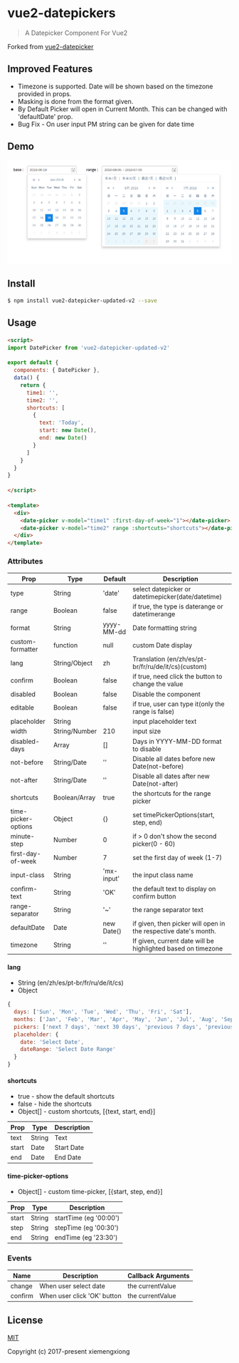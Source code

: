 # vue2-datepickers

> A Datepicker Component For Vue2

Forked from [vue2-datepicker](<https://mengxiong10.github.io/vue2-datepicker/>)
## Improved Features
* Timezone is supported. Date will be shown based on the timezone provided in props.
* Masking is done from the format given.
* By Default Picker will open in Current Month. This can be changed with 'defaultDate' prop.
* Bug Fix - On user input PM string can be given for date time  
## Demo

![image](https://github.com/mengxiong10/vue2-datepicker/raw/master/screenshot/demo.PNG)

## Install

```bash
$ npm install vue2-datepicker-updated-v2 --save
```

## Usage

```html
<script>
import DatePicker from 'vue2-datepicker-updated-v2'

export default {
  components: { DatePicker },
  data() {
    return {
      time1: '',
      time2: '',
      shortcuts: [
        {
          text: 'Today',
          start: new Date(),
          end: new Date()
        }
      ]
    }
  }
}

</script>

<template>
  <div>
    <date-picker v-model="time1" :first-day-of-week="1"></date-picker>
    <date-picker v-model="time2" range :shortcuts="shortcuts"></date-picker>
  </div>
</template>
```
### Attributes

| Prop                | Type          | Default     | Description                                         |
|---------------------|---------------|-------------|-----------------------------------------------------|
| type                | String        | 'date'      | select datepicker or datetimepicker(date/datetime)  |
| range               | Boolean       | false       | if true, the type is daterange or datetimerange     |
| format              | String        | yyyy-MM-dd  | Date formatting string                              |
| custom-formatter    | function      | null        | custom Date display                                 |
| lang                | String/Object | zh          | Translation (en/zh/es/pt-br/fr/ru/de/it/cs)(custom) |
| confirm             | Boolean       | false       | if true, need click the button to change the value  |
| disabled            | Boolean       | false       | Disable the component                               |
| editable            | Boolean       | false       | if true, user can type it(only the range is false)  |
| placeholder         | String        |             | input placeholder text                              |
| width               | String/Number | 210         | input size                                          |
| disabled-days       | Array         | []          | Days in YYYY-MM-DD format to disable                |
| not-before          | String/Date   | ''          | Disable all dates before new Date(not-before)       |
| not-after           | String/Date   | ''          | Disable all dates after new Date(not-after)         |
| shortcuts           | Boolean/Array | true        | the shortcuts for the range picker                  |
| time-picker-options | Object        | {}          | set timePickerOptions(start, step, end)             |
| minute-step         | Number        | 0           | if > 0 don't show the second picker(0 - 60)         |
| first-day-of-week   | Number        | 7           | set the first day of week (1-7)                     |
| input-class         | String        | 'mx-input'  | the input class name                                |
| confirm-text        | String        | 'OK'        | the default text to display on confirm button       |
| range-separator     | String        | '~'         | the range separator text                            |
| defaultDate     | Date        | new Date()         | if given, then picker will open in the respective date's month.| 
| timezone            | String        | ''          | If given, current date will be highlighted based on timezone      |

#### lang
* String (en/zh/es/pt-br/fr/ru/de/it/cs)
* Object

```JavaScript
{
  days: ['Sun', 'Mon', 'Tue', 'Wed', 'Thu', 'Fri', 'Sat'],
  months: ['Jan', 'Feb', 'Mar', 'Apr', 'May', 'Jun', 'Jul', 'Aug', 'Sep', 'Oct', 'Nov', 'Dec'],
  pickers: ['next 7 days', 'next 30 days', 'previous 7 days', 'previous 30 days'],
  placeholder: {
    date: 'Select Date',
    dateRange: 'Select Date Range'
  }
}
```

#### shortcuts
* true -      show the default shortcuts
* false -     hide the shortcuts
* Object[] -  custom shortcuts, [{text, start, end}]

| Prop            | Type          |  Description           |
|-----------------|---------------|------------------------|
| text            | String        | Text                   |
| start           | Date          | Start Date             |
| end             | Date          | End Date               |

#### time-picker-options
* Object[] -  custom time-picker, [{start, step, end}]

| Prop            | Type          |  Description           |
|-----------------|---------------|------------------------|
| start           | String        | startTime (eg '00:00') |
| step            | String        | stepTime  (eg '00:30') |
| end             | String        | endTime   (eg '23:30') |


### Events
| Name            | Description                  |  Callback Arguments    |
|-----------------|------------------------------|------------------------|
| change          | When user select date        | the currentValue       |
| confirm         | When user click 'OK' button  | the currentValue       |

## License

[MIT](https://github.com/Ramya-Palaniswami/vue2-datepicker-mask/blob/master/LICENSE)

Copyright (c) 2017-present xiemengxiong
